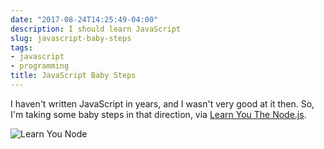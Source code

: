 ```yaml
---
date: "2017-08-24T14:25:49-04:00"
description: I should learn JavaScript
slug: javascript-baby-steps
tags:
- javascript
- programming
title: JavaScript Baby Steps
---
```


I haven't written JavaScript in years, and I wasn't very good at it then. So, I'm taking some baby steps in that direction, via [Learn You The Node.js](https://github.com/workshopper/learnyounode).

![Learn You Node](/img/2017/learnyounode.jpg)


